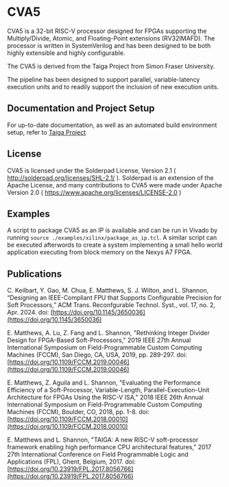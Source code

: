 # CVA5
CVA5 is a 32-bit RISC-V processor designed for FPGAs supporting the Multiply/Divide, Atomic, and Floating-Point extensions (RV32IMAFD).  The processor is written in SystemVerilog and has been designed to be both highly extensible and highly configurable.


The CVA5 is derived from the Taiga Project from Simon Fraser University.


The pipeline has been designed to support parallel, variable-latency execution units and to readily support the inclusion of new execution units.


## Documentation and Project Setup
For up-to-date documentation, as well as an automated build environment setup, refer to [Taiga Project](https://gitlab.com/sfu-rcl/taiga-project)


## License
CVA5 is licensed under the Solderpad License, Version 2.1 ( http://solderpad.org/licenses/SHL-2.1/ ).  Solderpad is an extension of the Apache License, and many contributions to CVA5 were made under Apache Version 2.0 ( https://www.apache.org/licenses/LICENSE-2.0 )


## Examples
A script to package CVA5 as an IP is available and can be run in Vivado by running `source ./examples/xilinx/package_as_ip.tcl`. A similar script can be executed afterwords to create a system implementing a small hello world application executing from block memory on the Nexys A7 FPGA.


## Publications
C. Keilbart, Y. Gao, M. Chua, E. Matthews, S. J. Wilton, and L. Shannon, “Designing an IEEE-Compliant FPU that Supports Configurable Precision for Soft Processors,” ACM Trans. Reconfgurable Technol. Syst., vol. 17, no. 2, Apr. 2024.
doi: [https://doi.org/10.1145/3650036](https://doi.org/10.1145/3650036)

E. Matthews, A. Lu, Z. Fang and L. Shannon, "Rethinking Integer Divider Design for FPGA-Based Soft-Processors," 2019 IEEE 27th Annual International Symposium on Field-Programmable Custom Computing Machines (FCCM), San Diego, CA, USA, 2019, pp. 289-297.
doi: [https://doi.org/10.1109/FCCM.2019.00046](https://doi.org/10.1109/FCCM.2019.00046)

E. Matthews, Z. Aguila and L. Shannon, "Evaluating the Performance Efficiency of a Soft-Processor, Variable-Length, Parallel-Execution-Unit Architecture for FPGAs Using the RISC-V ISA," 2018 IEEE 26th Annual International Symposium on Field-Programmable Custom Computing Machines (FCCM), Boulder, CO, 2018, pp. 1-8.
doi: [https://doi.org/10.1109/FCCM.2018.00010](https://doi.org/10.1109/FCCM.2018.00010)

E. Matthews and L. Shannon, "TAIGA: A new RISC-V soft-processor framework enabling high performance CPU architectural features," 2017 27th International Conference on Field Programmable Logic and Applications (FPL), Ghent, Belgium, 2017. 
doi: [https://doi.org/10.23919/FPL.2017.8056766](https://doi.org/10.23919/FPL.2017.8056766)
